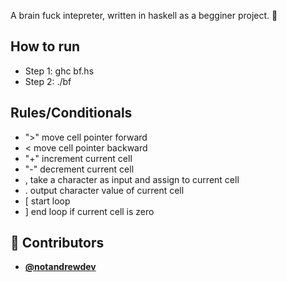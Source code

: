 <!-- DO NOT REMOVE - contributor_list:data:start:["notandrewdev"]:end -->
A brain fuck intepreter, written in haskell as a begginer project. 🧠

## How to run
- Step 1: ghc bf.hs
- Step 2: ./bf

## Rules/Conditionals
- ">" move cell pointer forward
- < move cell pointer backward
- "+" increment current cell
- "-" decrement current cell
- , take a character as input and assign to current cell
- . output character value of current cell
- [ start loop
- ] end loop if current cell is zero

<!-- prettier-ignore-start -->
<!-- DO NOT REMOVE - contributor_list:start -->
## 👥 Contributors


- **[@notandrewdev](https://github.com/notandrewdev)**

<!-- DO NOT REMOVE - contributor_list:end -->
<!-- prettier-ignore-end -->
